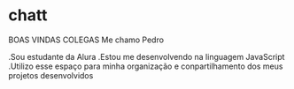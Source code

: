 # chatt
BOAS VINDAS COLEGAS
Me chamo Pedro

.Sou estudante da Alura
.Estou me desenvolvendo na linguagem JavaScript
.Utilizo esse espaço para minha organização e conpartilhamento dos meus projetos desenvolvidos
